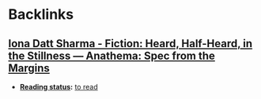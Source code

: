 
# Backlinks
## [Iona Datt Sharma - Fiction: Heard, Half-Heard, in the Stillness — Anathema: Spec from the Margins](<Iona Datt Sharma - Fiction: Heard, Half-Heard, in the Stillness — Anathema: Spec from the Margins.md>)
- **[Reading status](<Reading status.md>):** [to read](<to read.md>)

